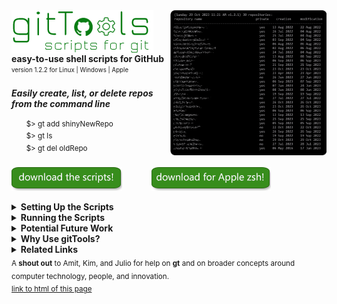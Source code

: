 <img src="./assets/images/screenshots/gtListScreenshot.png" width="250" align="right" valign="top"/>
<img src="./assets/images/logo/logoText.png" alt="git tools" valign="top"/>
<b>easy-to-use shell scripts for GitHub</b><br>
<sub><sup>version 1.2.2 for Linux | Windows | Apple</sup></sub><br>
<!-- <sup><sub><a href="https://rg3h.github.io/gitTools">https://rg3h.github.io/gitTools</a></sub></sup><br> -->
<br>
<b><i>Easily create, list, or delete repos from the command line</i></b><br>
<br>
&nbsp;&nbsp;&nbsp;&nbsp;&nbsp;&nbsp;<sup>$> gt add shinyNewRepo</sup>
<br>
&nbsp;&nbsp;&nbsp;&nbsp;&nbsp;&nbsp;<sup>$> gt ls</sup>
<br>
&nbsp;&nbsp;&nbsp;&nbsp;&nbsp;&nbsp;<sup>$> gt del oldRepo</sup>
<br>
<br>
<a href="https://github.com/rg3h/gitTools/raw/main/gt.zip">
  <img src="./assets/images/downloadButton.png" alt="download the scripts!" valign="middle"/></a>
&nbsp;&nbsp;&nbsp;&nbsp;&nbsp;&nbsp;&nbsp;&nbsp;&nbsp;&nbsp;
<a href="https://github.com/rg3h/gitTools/raw/main/gtForApple.zip">
  <img src="./assets/images/downloadForAppleButton.png" alt="download the scripts for Apple!" valign="middle"/></a>
<br>
<br>

<!--
<table><tr><td>
  <sup>
  <b>testing:</b> For Apple, does the first download button work if you use "./gtz.sh" instead of "./gt/sh"
  </sup>
</td></tr></table>
-->

<details>
  <summary><b>Setting Up the Scripts</b></summary>
  <br>
  <ul>
    <li><i><a href="./settingUpGitCredentials.md">set up GitHub credentials if you don't have a home/USERID/.git-credentials file</a></i></li>
    <br>
    <li><details>
      <summary><i>set up for <b>Linux</b></i></summary>
      <ul>
        <li>sudo apt install curl</li>
        <li>unzip gt into (for example): /home/USERID/bin/gt/</li>
        <li>set your $PATH to include /home/USERID/bin/gt</li>
        <li>chmod u+rwx /home/USERID/bin/gt/gt.sh</li>
        <li>(.bashrc) alias gt='/home/USERID/bin/gt/gt.sh'</li>
        <li>test it by typing: <b>gt</b>
      </ul>
    </details></li>
    <li><details>
      <summary><i>set up for <b>Windows</b></i></summary>
      <ul>
        <li>download and install <b><a href="https://www.cygwin.com/">cygwin</a></b></li>
        <li>add C:\cygwin64\bin to your %PATH%</li>
        <li>unzip gt into (for example): C:\USERID\bin\gt\</li>
        <li>set your %PATH% environment variable to include the gt directory</li>
        <li>test it by typing: <b>gt</b>
      </ul>
    </details></li>
  </ul>
  <br>
</details>

<details>
  <summary><b>Running the Scripts</b></summary>
  <br>
  The scripts use code that works for both bash and zsh (Apple uses zsh).<br>
  There is a main script called gt.sh that then calls sub-scripts for each command.<br>
  <br>
  You can do things like:<br>
  <ul>
    <li><code>gt add repoName --public</code> (create a public repo and local directory connected to it)</li>
    <li><code>gt ls -sc</code>  (show a list of repos, sorted by creation date)</li>
    <li><code>gt rm oldRepo</code> (delete a repo on GitHub but leave the local directory intact)</li>
    <li><code>gt help</code></li>
    <li><code>bash /home/bin/gt/gt.sh ls</code> (run it explicitly with bash or zsh)</li>
  </ul>

</details>

<details>
  <summary><b>Potential Future Work</b></summary>
  <br>
  Here is a short list of potential features and commands for <b>gt</b>. Let me know if you have thoughts or want to contribute.
  <br><br>
  <table valign="top">
    <tr><td valign="top"><sup><b>list -details</b></sup></td> <td><sup>a way to pick details or columns to show</sup></td></tr>
    <tr><td valign="top"><sup><b>-q</b></sup></td> <td><sup>quiet mode so that the scripts can pipe or be part of another script</sup></td></tr>
    <tr><td valign="top"><sup><b>add --noLocal</b></sup></td> <td><sup>add a new repository, but don't create a new local dir</sup></td></tr>
    <tr><td valign="top"><sup><b>stats</b></sup></td> <td><sup>create a view that shows stats for one or all repos, the user, etc</sup></td></tr>
    <tr><td valign="top"><sup><b>acp</b></sup></td> <td><sup>a command that takes a file, adds it, commits it, and pushes it</sup></td></tr>
    <tr><td valign="top"><sup><b>undo</b></sup></td> <td><sup>undo for staged, committed, pushed files</sup></td></tr>
    <tr><td valign="top"><sup><b>history</b></sup></td> <td><sup>tracking local repos, locally logging stats like git use-frequency</sup></td></tr>
    <tr><td valign="top"><sup><b>more authentication support</b></sup></td> <td><sup>GitHub supports multiple authentication mechanisms</sup></td></tr>
    <tr><td valign="top"><sup><b>snapshot</b></sup></td> <td><sup>grab/clone a repo, compress, and store it in a well-established location</sup></td></tr>
    <tr><td valign="top"><sup><b>non-bash version</b></sup></td> <td><sup>investigate octokit.js and a more expansive coding environment</sup></td></tr>
    <tr><td valign="top"><sup><b>search</b></sup></td> <td><sup>I have ideas on a more general search/copilot tool</sup></td></tr>
    <tr><td valign="top"><sup><b>Beyond GitHub: what are we really trying to do?</b></sup></td>
      <td><sup>write up on a more general system that addresses first principles of what we are trying to do (continuum of collaboration, publishing, sharing, backup, learning, etc).</sup></td></tr>
  </table>
  <br>
</details>

<details>
  <summary><b>Why Use gitTools?</b></summary>
  <br>
  Creating a new project should be easy. GitTools are simple shell scripts.
  A lot of commercial services, while powerful, are complicated and sometimes pricey.
  You will be relying on how these services:
  <br>
  <br>
  <ul>
    <li>access your code and company information (from userids to data use patterns)</li>
    <li>manage application updates and fix bugs</li>
    <li>address security leaks</li>
    <li>introduce new features and remove old ones</li>
    <li>mischeviously create product lock-in</li>
    <li>help you with a contingency plan should they change privacy policies</li>
  </ul>
  <br>
  That said, git is complicated. Tools to simplify the process will
  reduce development friction and promote better programming practices.
  I do a lot of collaborative prototyping, so being able to spin up a repo in a single command shifts the cognitive load. And believe me, I can use that.
  <br><br>
  <b>gitTool Benefits</b><br>
  <table>
    <tr><td><sup>easy-to-use</sup></td></tr>
    <tr><td><sup>customizable</sup></td></tr>
    <tr><td><sup>transparent (you can read the scripts)</sup></td></tr>
    <tr><td><sup>ubiquitous (same code runs on lots of platforms)</sup></td></tr>
    <tr><td><sup>maintainable (written in modules)</sup></td></tr>
    <tr><td><sup>open source (liberal MIT licensing)</sup></td></tr>
  </table>
  <br>
  <b>Installation, Development, and Maintenance Benefits</b><br>
  <table>
    <tr><td><sup>easy to install</sup></td></tr>
    <tr><td><sup>no opaque exe files to maintain</sup></td></tr>
    <tr><td><sup>works in Windows too </sup></td></tr>
    <tr><td><sup>each command is a separate script</sup></td></tr>
    <tr><td><sup>modular architecture so creating new commands is easier</sup>
    </td></tr>
  </table>
</details>

<details>
  <summary><b>Related Links</b></summary>
  <br>
  <table>
    <tr><td width="400"><sub>
      <a href="https://github.com/git-guides/install-git">Installing Git</a><br>
      <a href="https://docs.github.com/">GitHub Documentation</a><br>
       <a href="https://www.gnu.org/software/bash/manual/bash.html">Bash Reference Manual
</a><br>
      <a href="https://www.redhat.com/sysadmin/learn-bash-scripting">13 resources for learning to write better Bash code</a><br>
      <br>
      <a href="https://docs.github.com/en/rest/repos/repos">GitHub REST API for Repos</a><br>
      <a href="https://docs.github.com/en/authentication/keeping-your-account-and-data-secure/managing-your-personal-access-tokens#creating-a-personal-access-token-classic">Classic Personal Access Token</a><br>
      <a href="https://docs.github.com/en/rest/overview/authenticating-to-the-rest-api?apiVersion=2022-11-28">GitHub: Authenticating for the REST API</a><br>
      <a href="https://docs.github.com/en/authentication/keeping-your-account-and-data-secure/about-authentication-to-github">Github: Authenticating in General</a><br>
      <br>
      <a href="https://docs.github.com/en/github-cli">GitHub CLI</a><br>
      <a href="https://docs.github.com/en/desktop">GitHub Desktop</a><br>
      <br>
      <a href="https://docs.github.com/en/rest/guides/scripting-with-the-rest-api-and-javascript?apiVersion=2022-11-28">
        Scripting with the REST API and JavaScript</a>
      <br>
      <a href="./settingUpGitCredentials.md">setting up GitHub credentials</a><br>
      <a href="https://rg3h.github.io/whichShell">whichShell</a><br>
      <a href="https://rg3h.github.io/gitTools">gitTools</a><br>
      <br>
    </sub></td></tr>
  </table>
</details>
<sub>A <b>shout out</b> to Amit, Kim, and Julio for help on <b>gt</b> and on
broader concepts around computer technology, people, and innovation.
<br>
<a href="https://rg3h.github.io/gitTools/">link to html of this page</a>
<br>
</sub>
